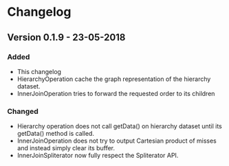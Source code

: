 # Changelog 

## Version 0.1.9 - 23-05-2018

### Added

* This changelog
* HierarchyOperation cache the graph representation of the hierarchy dataset.
* InnerJoinOperation tries to forward the requested order to its children

### Changed

* Hierarchy operation does not call getData() on hierarchy dataset until its getData() method is called.
* InnerJoinOperation does not try to output Cartesian product of misses and instead simply clear its buffer.
* InnerJoinSpliterator now fully respect the Spliterator API.




